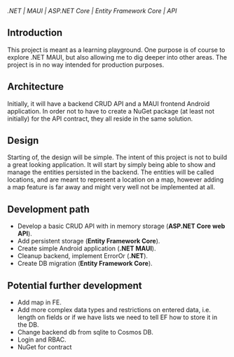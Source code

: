_.NET | MAUI | ASP.NET Core | Entity Framework Core | API_

## Introduction
This project is meant as a learning playground. One purpose is of course to explore .NET MAUI, but also allowing me to dig deeper into other areas. The project is in no way intended for production purposes. 

## Architecture 
Initially, it will have a backend CRUD API and a MAUI frontend Android application. In order not to have to create a NuGet package (at least not initially) for the API contract, they all reside in the same solution. 

## Design
Starting of, the design will be simple. The intent of this project is not to build a great looking application. It will start by simply being able to show and manage the entities persisted in the backend. The entities will be called locations, and are meant to represent a location on a map, however adding a map feature is far away and might very well not be implemented at all.

## Development path
- Develop a basic CRUD API with in memory storage (**ASP.NET Core web API**).
- Add persistent storage (**Entity Framework Core**).
- Create simple Android application (**.NET MAUI**).
- Cleanup backend, implement ErrorOr (**.NET**).
- Create DB migration (**Entity Framework Core**).

## Potential further development
- Add map in FE.
- Add more complex data types and restrictions on entered data, i.e. length on fields or if we have lists we need to tell EF how to store it in the DB.
- Change backend db from sqlite to Cosmos DB.
- Login and RBAC.
- NuGet for contract